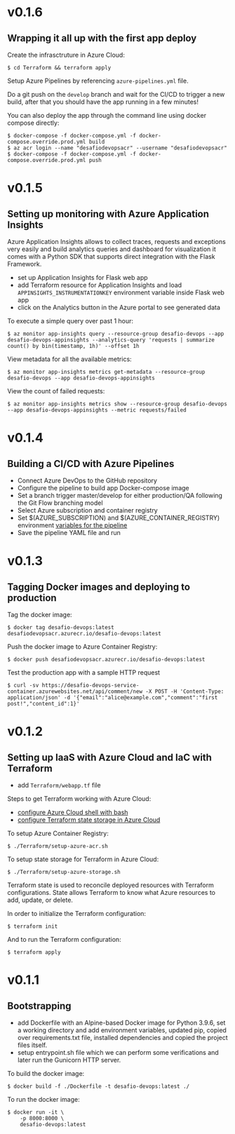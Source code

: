 # v0.1.6

## Wrapping it all up with the first app deploy

Create the infrasctruture in Azure Cloud:
```
$ cd Terraform && terraform apply
```

Setup Azure Pipelines by referencing ```azure-pipelines.yml``` file.

Do a git push on the ```develop``` branch and wait for the CI/CD to trigger a new build, after that you should have the app running in a few minutes!

You can also deploy the app through the command line using docker compose directly:
```
$ docker-compose -f docker-compose.yml -f docker-compose.override.prod.yml build
$ az acr login --name "desafiodevopsacr" --username "desafiodevopsacr"
$ docker-compose -f docker-compose.yml -f docker-compose.override.prod.yml push
```


# v0.1.5

## Setting up monitoring with Azure Application Insights

Azure Application Insights allows to collect traces, requests and exceptions very easily and build analytics queries and dashboard for visualization it comes with a Python SDK that supports direct integration with the Flask Framework.

* set up Application Insights for Flask web app
* add Terraform resource for Application Insights and load ```APPINSIGHTS_INSTRUMENTATIONKEY``` environment variable inside Flask web app
* click on the Analytics button in the Azure portal to see generated data
 
To execute a simple query over past 1 hour:
```
$ az monitor app-insights query --resource-group desafio-devops --app desafio-devops-appinsights --analytics-query 'requests | summarize count() by bin(timestamp, 1h)' --offset 1h
```

View metadata for all the available metrics:
```
$ az monitor app-insights metrics get-metadata --resource-group desafio-devops --app desafio-devops-appinsights
```

View the count of failed requests:
```
$ az monitor app-insights metrics show --resource-group desafio-devops --app desafio-devops-appinsights --metric requests/failed
```

# v0.1.4

## Building a CI/CD with Azure Pipelines 

* Connect Azure DevOps to the GitHub repository
* Configure the pipeline to build app Docker-compose image
* Set a branch trigger master/develop for either production/QA following the Git Flow branching model
* Select Azure subscription and container registry
* Set $(AZURE_SUBSCRIPTION) and $(AZURE_CONTAINER_REGISTRY) environment [variables for the pipeline](https://docs.microsoft.com/pt-br/azure/devops/pipelines/process/variables?view=azure-devops&tabs=yaml%2Cbatch)
* Save the pipeline YAML file and run

# v0.1.3

## Tagging Docker images and deploying to production

Tag the docker image:
```
$ docker tag desafio-devops:latest desafiodevopsacr.azurecr.io/desafio-devops:latest
```

Push the docker image to Azure Container Registry:
```
$ docker push desafiodevopsacr.azurecr.io/desafio-devops:latest
```

Test the production app with a sample HTTP request
```
$ curl -sv https://desafio-devops-service-container.azurewebsites.net/api/comment/new -X POST -H 'Content-Type: application/json' -d '{"email":"alice@example.com","comment":"first post!","content_id":1}'
```

# v0.1.2

## Setting up IaaS with Azure Cloud and IaC with Terraform

* add `Terraform/webapp.tf` file
 
Steps to get Terraform working with Azure Cloud:
* [configure Azure Cloud shell with bash](https://docs.microsoft.com/en-us/azure/developer/terraform/get-started-cloud-shell-bash?tabs=bash)
* [configure Terraform state storage in Azure Cloud](https://docs.microsoft.com/en-us/azure/developer/terraform/store-state-in-azure-storage?tabs=azure-cli)

To setup Azure Container Registry:
```
$ ./Terraform/setup-azure-acr.sh
```

To setup state storage for Terraform in Azure Cloud:
```
$ ./Terraform/setup-azure-storage.sh
```
Terraform state is used to reconcile deployed resources with Terraform configurations. State allows Terraform to know what Azure resources to add, update, or delete.

In order to initialize the Terraform configuration:
``` 
$ terraform init 
```

And to run the Terraform configuration:
``` 
$ terraform apply 
```

# v0.1.1

## Bootstrapping

* add Dockerfile with an Alpine-based Docker image for Python 3.9.6, set a working directory and add environment variables, updated pip, copied over requirements.txt file, installed dependencies and copied the project files itself.
* setup entrypoint.sh file which we can perform some verifications and later run the Gunicorn HTTP server.

To build the docker image:
```
$ docker build -f ./Dockerfile -t desafio-devops:latest ./

```

To run the docker image:
```
$ docker run -it \
    -p 8000:8000 \
    desafio-devops:latest
```